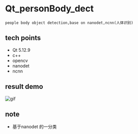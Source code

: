 # Qt_personBody_dect

 `people body object detection,base on nanodet,ncnn(人体识别)`

## tech points

* Qt 5.12.9
* c++
* opencv
* nanodet
* ncnn

## result demo
![gif](https://github.com/superbayes/Qt_personBody_dect/blob/main/videoPlayer/result.gif)
## note
* 基于nanodet 的一分类

